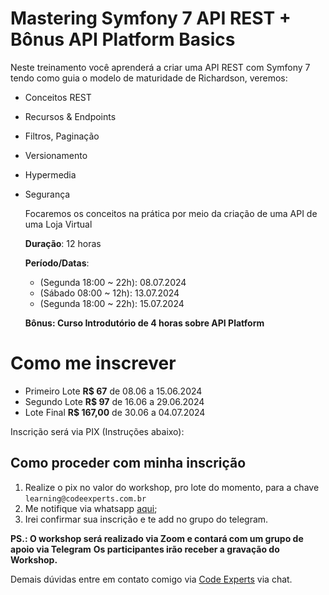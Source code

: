 # Mastering Symfony 7 API REST + Bônus API Platform Basics

Neste treinamento você aprenderá a criar uma API REST com Symfony 7 tendo como guia o modelo de
maturidade de Richardson, veremos:

- Conceitos REST
- Recursos & Endpoints
- Filtros, Paginação
- Versionamento
- Hypermedia
- Segurança

  Focaremos os conceitos na prática por meio da criação de uma API de uma Loja Virtual

  **Duração**: 12 horas
  
  **Período/Datas**:

  - (Segunda 18:00 ~ 22h): 08.07.2024
  - (Sábado 08:00 ~ 12h): 13.07.2024
  - (Segunda 18:00 ~ 22h): 15.07.2024

  **Bônus: Curso Introdutório de 4 horas sobre API Platform**


# Como me inscrever

- Primeiro Lote **R$ 67** de 08.06 a 15.06.2024
- Segundo Lote **R$ 97** de 16.06 a 29.06.2024
- Lote Final **R$ 167,00** de 30.06 a 04.07.2024

Inscrição será via PIX (Instruções abaixo):

## Como proceder com minha inscrição

1. Realize o pix no valor do workshop, pro lote do momento, para a chave `learning@codeexperts.com.br`
2. Me notifique via whatsapp [aqui](https://bit.ly/3KUKdzD);
3. Irei confirmar sua inscrição e te add no grupo do telegram.

**PS.: O workshop será realizado via Zoom e contará com um grupo de apoio via Telegram**
**Os participantes irão receber a gravação do Workshop.**

Demais dúvidas entre em contato comigo via [Code Experts](https://codeexperts.com.br) via chat.
